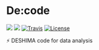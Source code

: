 # De:code

[![](https://img.shields.io/pypi/v/decode.svg?label=PyPI&style=flat-square)](https://pypi.org/pypi/decode/)
[![](https://img.shields.io/pypi/pyversions/decode.svg?label=Python&color=yellow&style=flat-square)](https://pypi.org/pypi/decode/)
[![Travis](https://img.shields.io/travis/deshima-dev/decode/master.svg?label=Travis%20CI&style=flat-square)](https://travis-ci.org/deshima-dev/decode)
[![License](https://img.shields.io/badge/license-MIT-blue.svg?label=License&style=flat-square)](LICENSE)

:zap: DESHIMA code for data analysis
